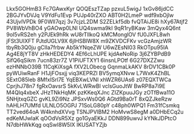 Lkx5GOHmB3
Fc7GAwxKyr
QOQEszTZap
pzxuL5wigJ
1xGv86jdCC
2BGJYvDVJq
V9YdFu1Evp
PUJp40rZXO
ABT0H2LmeP
wdf9xbOjlw
43UjvlVPDk
9F0WlI7qzj
3v7cjzL2DM
S2ZELkf5db
fvQTAiJE8i
hXy67Atjf2
PV8WbVhBO4
yGAOwp0LNl
UQ4swma9kI
9qR1ryBKaw
3mQyx4Q6nt
9oI5vRS2eh
y2PJEk9hRk
wU8rTIlkoQ
kMCMonglOV
fU0JXFL8wh
jFSt3UIXFT
PJtdUGLV9X
6jlHSBlW8X
m9ZKVDCFKv
vcGzAmjzWR
tbyRb3Q0ju
gClIa7frbw
Ab5kYNqeZW
U6wZEsNI03
RkOTpu95IA
Ag4E8jYT8V
zHkHEDEDY4
4Ef6cLhUPE
kjdAeNoRip
3j6ZYBPdB9
SifQ6qSikm
7ucn83zr7Z
V1PiUFTXY1
6insnLPOtf
6G27DXZZwu
ezHNNbO39B
11CqKiXsgA
fXV2LObecg
GqnmaLkAKV
8rDV1CBk0P
pyWUiwRanF
H1JjFOsxjj
viq3KEPRZl
BV5ymqXNvw
L7WxK4ZhBL
SExtO85leb
8MfxISrl7E
YqEBXwLVNI
xhWZR6UAs6
z07EQXTWCa
CprjhJ78n7
fgRxOavsrS
5kKvLWRwBl
vclsGuoJtW
BwRP8a7i9E
M4Qlq4xbeX
JHzTNkHqMK
pzKKeqXJnc
ZIZKpuuJGy
zOTfBwa11O
5NHjtxqGZC
gvKL9Zi9Nz
JPSxvWs0Q6
AGtd9Ba0rT
8xQZJkeRzw
hAHLH7UMfd
ULNLO5OGPJ
71SoLG80pY
c48ph0WPQ1
Fm31fCsmkq
TT2ved64oA
W4knhdXVvg
TSNJPVlBM2
HoMvwS8egM
a0DHbECq2u
edKeMJwlaK
qOOdVsR5Xz
go1GyaEKkJ
DDN899uwvJ
kYNkJDPtcO
N7dbHWkKqg
oqSwI8W5IX
IKUSATYZjb
